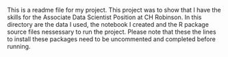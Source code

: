 This is a readme file for my project.
This project was to show that I have the skills for the Associate Data Scientist Position at CH Robinson.
In this directory are the data I used, the notebook I created and the R package source files nessessary to run the project.
Please note that these the lines to install these packages need to be uncommented and completed before running.


